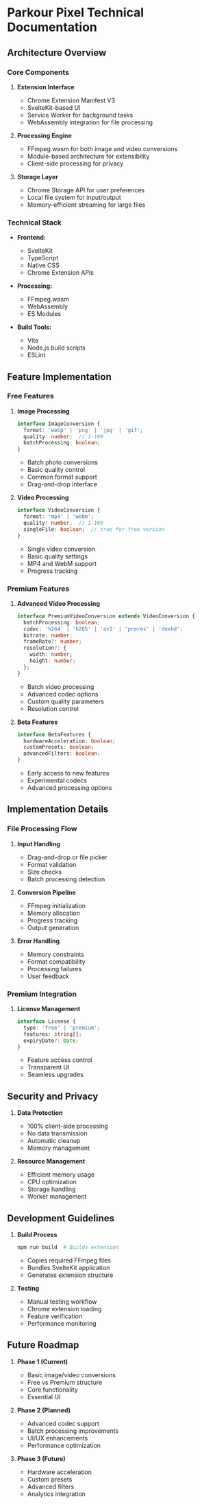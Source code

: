 # Parkour Pixel Technical Documentation

## Architecture Overview

### Core Components

1. **Extension Interface**
   - Chrome Extension Manifest V3
   - SvelteKit-based UI
   - Service Worker for background tasks
   - WebAssembly integration for file processing

2. **Processing Engine**
   - FFmpeg.wasm for both image and video conversions
   - Module-based architecture for extensibility
   - Client-side processing for privacy

3. **Storage Layer**
   - Chrome Storage API for user preferences
   - Local file system for input/output
   - Memory-efficient streaming for large files

### Technical Stack

- **Frontend:**
  - SvelteKit
  - TypeScript
  - Native CSS
  - Chrome Extension APIs

- **Processing:**
  - FFmpeg.wasm
  - WebAssembly
  - ES Modules

- **Build Tools:**
  - Vite
  - Node.js build scripts
  - ESLint

## Feature Implementation

### Free Features

1. **Image Processing**
   ```typescript
   interface ImageConversion {
     format: 'webp' | 'png' | 'jpg' | 'gif';
     quality: number;  // 1-100
     batchProcessing: boolean;
   }
   ```
   - Batch photo conversions
   - Basic quality control
   - Common format support
   - Drag-and-drop interface

2. **Video Processing**
   ```typescript
   interface VideoConversion {
     format: 'mp4' | 'webm';
     quality: number;  // 1-100
     singleFile: boolean;  // true for free version
   }
   ```
   - Single video conversion
   - Basic quality settings
   - MP4 and WebM support
   - Progress tracking

### Premium Features

1. **Advanced Video Processing**
   ```typescript
   interface PremiumVideoConversion extends VideoConversion {
     batchProcessing: boolean;
     codec: 'h264' | 'h265' | 'av1' | 'prores' | 'dnxhd';
     bitrate: number;
     frameRate?: number;
     resolution?: {
       width: number;
       height: number;
     };
   }
   ```
   - Batch video processing
   - Advanced codec options
   - Custom quality parameters
   - Resolution control

2. **Beta Features**
   ```typescript
   interface BetaFeatures {
     hardwareAcceleration: boolean;
     customPresets: boolean;
     advancedFilters: boolean;
   }
   ```
   - Early access to new features
   - Experimental codecs
   - Advanced processing options

## Implementation Details

### File Processing Flow

1. **Input Handling**
   - Drag-and-drop or file picker
   - Format validation
   - Size checks
   - Batch processing detection

2. **Conversion Pipeline**
   - FFmpeg initialization
   - Memory allocation
   - Progress tracking
   - Output generation

3. **Error Handling**
   - Memory constraints
   - Format compatibility
   - Processing failures
   - User feedback

### Premium Integration

1. **License Management**
   ```typescript
   interface License {
     type: 'free' | 'premium';
     features: string[];
     expiryDate?: Date;
   }
   ```
   - Feature access control
   - Transparent UI
   - Seamless upgrades

## Security and Privacy

1. **Data Protection**
   - 100% client-side processing
   - No data transmission
   - Automatic cleanup
   - Memory management

2. **Resource Management**
   - Efficient memory usage
   - CPU optimization
   - Storage handling
   - Worker management

## Development Guidelines

1. **Build Process**
   ```bash
   npm run build  # Builds extension
   ```
   - Copies required FFmpeg files
   - Bundles SvelteKit application
   - Generates extension structure

2. **Testing**
   - Manual testing workflow
   - Chrome extension loading
   - Feature verification
   - Performance monitoring

## Future Roadmap

1. **Phase 1 (Current)**
   - Basic image/video conversions
   - Free vs Premium structure
   - Core functionality
   - Essential UI

2. **Phase 2 (Planned)**
   - Advanced codec support
   - Batch processing improvements
   - UI/UX enhancements
   - Performance optimization

3. **Phase 3 (Future)**
   - Hardware acceleration
   - Custom presets
   - Advanced filters
   - Analytics integration 